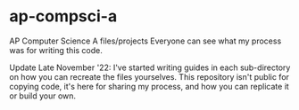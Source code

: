 # ap-compsci-a
 AP Computer Science A files/projects
Everyone can see what my process was for writing this code.

Update Late November '22: I've started writing guides in each sub-directory on how you can recreate the files yourselves. This repository isn't public for copying code, it's here for sharing my process, and how you can replicate it or build your own.
